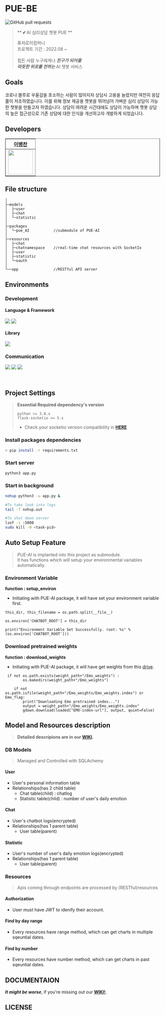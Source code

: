 # PUE-BE
![GitHub pull requests](https://img.shields.io/github/issues-pr/PUE-AI-ChatBot/PUE-BE)
> ** :two_hearts: AI 심리상담 챗봇 PUE **  
>
> 퓨처로이컴퍼니 <br>
> 프로젝트 기간 : 2022.08 ~ <br> <br>
> 힘든 사람 누구에게나 ***친구가 되어줄*** <br>
> ***따듯한 위로를 전하는*** AI 챗봇 서비스 <br> 
>

## Goals
코로나 블루로 우울감을 호소하는 사람이 많아지자 상담사 고용을 늘렸지만 여전히 응답률이 저조하였습니다. 이를 위해 정보 제공용 챗봇을 뛰어넘어 가벼운 심리 상담이 가능한 챗봇을 만들고자 하였습니다. 상담이 여려운 시간대에도 상담이 가능하며 챗봇 상담의 높은 접근성으로 기존 상담에 대한 인식을 개선하고자 개발하게 되었습니다.
 
## Developers
<div align="left">
    <table border="1">
        <th><a href="https://github.com/chanbyeongee">이병찬</a></th>
        <tr>
            <td>
                <img src="https://github.com/chanbyeongee.png" width='80' />
            </td>
        </tr>
    </table>
</div>

## File structure
```
│
├─models
│  ├─user         
│  ├─chat        
│  └─statistic
│
├─packages
│  └─pue_AI           //submodule of PUE-AI
│
├─resources
│  ├─chat
│  ├─chatnamespace    //real-time chat resources with SocketIo
│  ├─user
│  ├─statistic
│  └─oauth
│
└──app                //RESTful API server

```

## Environments

### Development

#### Language & Framework
  
  <img src="https://img.shields.io/badge/python-3670A0?style=for-the-badge&logo=python&logoColor=ffdd54"/> <img src="https://img.shields.io/badge/flask-%23000.svg?style=for-the-badge&logo=flask&logoColor=white"/>   

#### Library
  <img src="https://img.shields.io/badge/Socket.io-black?style=for-the-badge&logo=socket.io&badgeColor=010101"/>   

### Communication
 <img src="https://img.shields.io/badge/ClickUp-7B68EE.svg?style=for-the-badge&logo=ClickUp&logoColor=white"/> <img src="https://img.shields.io/badge/Slack-4A154B?style=for-the-badge&logo=Slack&logoColor=white"/> <img src="https://img.shields.io/badge/GitHub-181717?style=for-the-badge&logo=GitHub&logoColor=white"/>   

<br>

## Project Settings

> **Essential Required dependency's version**
> ```
> python >= 3.8.x
> flask-socketio >= 5.x
> ```
> * Check your socketio version compatibility in [**HERE**](https://flask-socketio.readthedocs.io/en/latest/intro.html#version-compatibility)
> 

### Install packages dependencies

```bash
> pip install -r requirements.txt
```


### Start server

```bash
python3 app.py
```
  
### Start in background

```bash
nohup python3 -u app.py &

#To take look into logs
tail -f nohup.out

#To shut down server
lsof -i :5000
sudo kill -9 <task-pid>
```
   

## Auto Setup Feature
> *PUE-AI* is implanted into this project as submodule.   
> It has functions which will setup your environmental variables automatically.   
   
### Environment Variable
**function : setup_environ**
* Initiating with PUE-AI package, it will have set your environment variable first.
```
this_dir, this_filename = os.path.split(__file__)

os.environ['CHATBOT_ROOT'] = this_dir

print("Environment Variable Set Successfully. root: %s" % (os.environ['CHATBOT_ROOT'])) 
```

### Download pretrained weights
**function : download_weights**
* Initiating with PUE-AI package, it will have get weights from this [drive](https://drive.google.com/drive/u/0/folders/1M0t0ngQO-TdjeRYoS69C4ZiAqzbN2fIV).
```
 if not os.path.exists(weight_path+"/Emo_weights") :
        os.makedirs(weight_path+"/Emo_weights")

    if not os.path.isfile(weight_path+"/Emo_weights/Emo_weights.index") or Emo_flag:
        print("Downloading Emo pretrained index...")
        output = weight_path+"/Emo_weights/Emo_weights.index"
        gdown.download(loaded["EMO-index-url"], output, quiet=False)
```

## Model and Resources description
> **Detailed descripions are in our [WIKI](https://github.com/PUE-AI-ChatBot/PUE-BE/wiki).**

### DB Models
> Managed and Controlled with SQLAchemy    
#### User
* User's personal information table
* Relationships(has 2 child table)
   * Chat table(child) : chatlog
   * Statistic table(child) : number of user's daily emotion   
#### Chat
* User's chatbot logs(encrypted) 
* Relationships(has 1 parent table)
   * User table(parent)    
#### Statistic
* User's number of user's daily emotion logs(encrypted) 
* Relationships(has 1 parent table)
   * User table(parent)     
### Resources
> Apis coming through endpoints are processed by (RESTful)resources
#### Authorization
* User must have JWT to idenify their account.   
#### Find by day range
* Every resources have range method, which can get charts in multiple sqeuntial dates.   
#### Find by number
* Every resources have number method, which can get charts in past sqeuntial dates.       
   
   
## DOCUMENTAION

***It might be worse***, if you're missing out our [**WIKI!**](https://github.com/PUE-AI-ChatBot/PUE-BE/wiki).
   

## LICENSE
